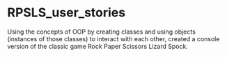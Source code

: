# RPSLS_user_stories
Using the concepts of OOP by creating classes and using objects (instances of those classes) to interact with each other, created a console version of the classic game Rock Paper Scissors Lizard Spock.
